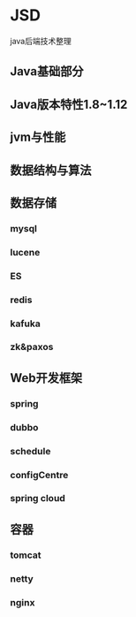 # JSD
java后端技术整理

## Java基础部分


## Java版本特性1.8~1.12


## jvm与性能

## 数据结构与算法


## 数据存储

### mysql

### lucene

### ES

### redis

### kafuka

### zk&paxos


## Web开发框架

### spring

### dubbo

### schedule

### configCentre

### spring cloud

## 容器

### tomcat

### netty

### nginx

